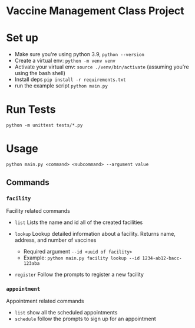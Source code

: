# Vaccine Management Class Project

# Set up
* Make sure you're using python 3.9, `python --version`
* Create a virtual env: `python -m venv venv`
* Activate your virtual env: `source ./venv/bin/activate` (assuming you're using the bash shell)
* Install deps `pip install -r requirements.txt`
* run the example script `python main.py`

# Run Tests
`python -m unittest tests/*.py`

# Usage
`python main.py <command> <subcommand> --argument value`

## Commands

### `facility`
Facility related commands
* `list`
Lists the name and id all of the created facilities


* `lookup` Lookup detailed information about a facility. Returns name, address, and number of vaccines
  * Required argument `--id <uuid of facility>`
  * Example: `python main.py facility lookup --id 1234-ab12-bacc-123aba`
* `register`
  Follow the prompts to register a new facility

### `appointment`
Appointment related commands
* `list` show all the scheduled appointments
* `schedule` follow the prompts to sign up for an appointment